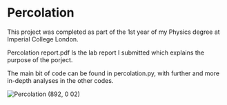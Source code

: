 # Percolation

This project was completed as part of the 1st year of my Physics degree at Imperial College London.

Percolation report.pdf Is the lab report I submitted which explains the purpose of the porject.

The main bit of code can be found in percolation.py, with further and more in-depth analyses in the other codes.

![Percolation (892, 0 02)](https://github.com/micolbedarida/Percolation/assets/44289514/e08b526a-11be-4bba-b807-af7625944697)
